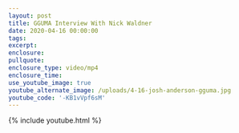 ```yaml
---
layout: post
title: GGUMA Interview With Nick Waldner
date: 2020-04-16 00:00:00
tags:
excerpt:
enclosure:
pullquote:
enclosure_type: video/mp4
enclosure_time:
use_youtube_image: true
youtube_alternate_image: /uploads/4-16-josh-anderson-gguma.jpg
youtube_code: '-KB1vVpf6sM'
---
```


{% include youtube.html %}